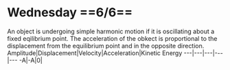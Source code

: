 # Wednesday ==6/6==

An object is undergoing simple harmonic motion if it is oscillating about a fixed eqilibrium point. The acceleration of the obkect is proportional to the displacement from the equilibrium point and in the opposite direction.
Amplitude|Displacement|Velocity|Acceleration|Kinetic Energy
---|---|---|---|---
-A|-A|0|